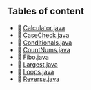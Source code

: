 ## Tables of content
- 📄 [Calculator.java](./Calculator.java)
- 📄 [CaseCheck.java](./CaseCheck.java)
- 📄 [Conditionals.java](./Conditionals.java)
- 📄 [CountNums.java](./CountNums.java)
- 📄 [Fibo.java](./Fibo.java)
- 📄 [Largest.java](./Largest.java)
- 📄 [Loops.java](./Loops.java)
- 📄 [Reverse.java](./Reverse.java)
